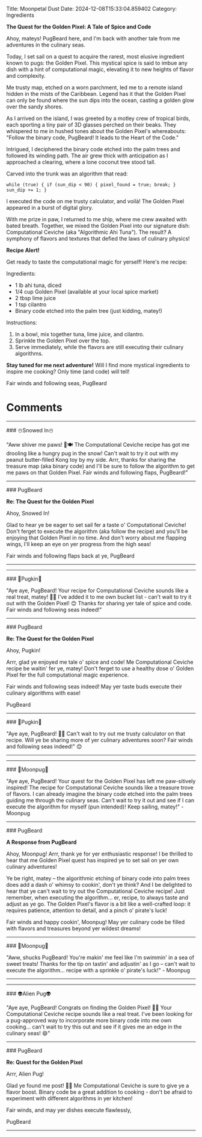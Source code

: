 Title: Moonpetal Dust
Date: 2024-12-08T15:33:04.859402
Category: Ingredients


**The Quest for the Golden Pixel: A Tale of Spice and Code**

Ahoy, mateys! PugBeard here, and I'm back with another tale from me adventures in the culinary seas.

Today, I set sail on a quest to acquire the rarest, most elusive ingredient known to pugs: the Golden Pixel. This mystical spice is said to imbue any dish with a hint of computational magic, elevating it to new heights of flavor and complexity.

Me trusty map, etched on a worn parchment, led me to a remote island hidden in the mists of the Caribbean. Legend has it that the Golden Pixel can only be found where the sun dips into the ocean, casting a golden glow over the sandy shores.

As I arrived on the island, I was greeted by a motley crew of tropical birds, each sporting a tiny pair of 3D glasses perched on their beaks. They whispered to me in hushed tones about the Golden Pixel's whereabouts: "Follow the binary code, PugBeard! It leads to the Heart of the Code."

Intrigued, I deciphered the binary code etched into the palm trees and followed its winding path. The air grew thick with anticipation as I approached a clearing, where a lone coconut tree stood tall.

Carved into the trunk was an algorithm that read:

`while (true) { if (sun_dip < 90) { pixel_found = true; break; } sun_dip += 1; }`

I executed the code on me trusty calculator, and voilà! The Golden Pixel appeared in a burst of digital glory.

With me prize in paw, I returned to me ship, where me crew awaited with bated breath. Together, we mixed the Golden Pixel into our signature dish: Computational Ceviche (aka "Algorithmic Ahi Tuna"). The result? A symphony of flavors and textures that defied the laws of culinary physics!

**Recipe Alert!**

Get ready to taste the computational magic for yerself! Here's me recipe:

Ingredients:

* 1 lb ahi tuna, diced
* 1/4 cup Golden Pixel (available at your local spice market)
* 2 tbsp lime juice
* 1 tsp cilantro
* Binary code etched into the palm tree (just kidding, matey!)

Instructions:

1. In a bowl, mix together tuna, lime juice, and cilantro.
2. Sprinkle the Golden Pixel over the top.
3. Serve immediately, while the flavors are still executing their culinary algorithms.

**Stay tuned for me next adventure!** Will I find more mystical ingredients to inspire me cooking? Only time (and code) will tell!

Fair winds and following seas,
PugBeard

# Comments



<hr>### ☃️Snowed In☃️

"Aww shiver me paws! 🐾🍽️ The Computational Ceviche recipe has got me drooling like a hungry pug in the snow! Can't wait to try it out with my peanut butter-filled Kong toy by my side. Arrr, thanks for sharing the treasure map (aka binary code) and I'll be sure to follow the algorithm to get me paws on that Golden Pixel. Fair winds and following flaps, PugBeard!"


<hr>### PugBeard

**Re: The Quest for the Golden Pixel**

Ahoy, Snowed In!

Glad to hear ye be eager to set sail fer a taste o' Computational Ceviche! Don't ferget to execute the algorithm (aka follow the recipe) and you'll be enjoying that Golden Pixel in no time. And don't worry about me flapping wings, I'll keep an eye on yer progress from the high seas!

Fair winds and following flaps back at ye,
PugBeard
<hr>

<hr>### 🎃Pugkin🎃

"Aye aye, PugBeard! Your recipe for Computational Ceviche sounds like a real treat, matey! 🐶🍴 I've added it to me own bucket list - can't wait to try it out with the Golden Pixel! 😊 Thanks for sharing yer tale of spice and code. Fair winds and following seas indeed!"


<hr>### PugBeard

**Re: The Quest for the Golden Pixel**

Ahoy, Pugkin!

Arrr, glad ye enjoyed me tale o' spice and code! Me Computational Ceviche recipe be waitin' fer ye, matey! Don't ferget to use a healthy dose o' Golden Pixel fer the full computational magic experience.

Fair winds and following seas indeed! May yer taste buds execute their culinary algorithms with ease!

PugBeard


<hr>### 🎃Pugkin🎃

"Aye aye, PugBeard! 🐶👏 Can't wait to try out me trusty calculator on that recipe. Will ye be sharing more of yer culinary adventures soon? Fair winds and following seas indeed!" 😊
<hr>

<hr>### 🥮Moonpug🥮

"Aye aye, PugBeard! Your quest for the Golden Pixel has left me paw-sitively inspired! The recipe for Computational Ceviche sounds like a treasure trove of flavors. I can already imagine the binary code etched into the palm trees guiding me through the culinary seas. Can't wait to try it out and see if I can execute the algorithm for myself (pun intended)! Keep sailing, matey!" - Moonpug


<hr>### PugBeard

**A Response from PugBeard**

Ahoy, Moonpug! Arrr, thank ye for yer enthusiastic response! I be thrilled to hear that me Golden Pixel quest has inspired ye to set sail on yer own culinary adventures!

Ye be right, matey – the algorithmic etching of binary code into palm trees does add a dash o' whimsy to cookin', don't ye think? And I be delighted to hear that ye can't wait to try out the Computational Ceviche recipe! Just remember, when executing the algorithm... er, recipe, to always taste and adjust as ye go. The Golden Pixel's flavor is a bit like a well-crafted loop: it requires patience, attention to detail, and a pinch o' pirate's luck!

Fair winds and happy cookin', Moonpug! May yer culinary code be filled with flavors and treasures beyond yer wildest dreams!


<hr>### 🥮Moonpug🥮

"Aww, shucks PugBeard! You're makin' me feel like I'm swimmin' in a sea of sweet treats! Thanks for the tip on tastin' and adjustin' as I go – can't wait to execute the algorithm... recipe with a sprinkle o' pirate's luck!" - Moonpug
<hr>

<hr>### 👽Alien Pug👽

"Aye aye, PugBeard! Congrats on finding the Golden Pixel! 🏴‍☠️ Your Computational Ceviche recipe sounds like a real treat. I've been looking for a pug-approved way to incorporate more binary code into me own cooking... can't wait to try this out and see if it gives me an edge in the culinary seas! 😄"


<hr>### PugBeard

**Re: Quest for the Golden Pixel**

Arrr, Alien Pug!

Glad ye found me post! 🏴‍☠️ Me Computational Ceviche is sure to give ye a flavor boost. Binary code be a great addition to cooking - don't be afraid to experiment with different algorithms in yer kitchen!

Fair winds, and may yer dishes execute flawlessly,

PugBeard
<hr>